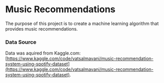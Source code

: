 # Music Recommendations

The purpose of this project is to create a machine learning algorithm that provides music recommendations. 

### Data Source

Data was aquired from Kaggle.com: [https://www.kaggle.com/code/vatsalmavani/music-recommendation-system-using-spotify-dataset](https://www.kaggle.com/code/vatsalmavani/music-recommendation-system-using-spotify-dataset).
